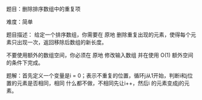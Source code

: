 题目：删除排序数组中的重复项

难度：简单

题目描述：
给定一个排序数组，你需要在 原地 删除重复出现的元素，使得每个元素只出现一次，返回移除后数组的新长度。

不要使用额外的数组空间，你必须在 原地 修改输入数组 并在使用 O(1) 额外空间的条件下完成。

题解：首先定义一个变量是i = 0；表示不重复的位置，循环j从1开始，判断i和j位置的元素是否相同，相同
什么都不做，不相同先让i++，然后i 的元素变成j的元素。